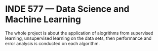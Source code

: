 # INDE 577 — Data Science and Machine Learning 
The whole project is about the application of alogrithms from supervised learning, unsupervised learning on the data sets, then performance and error analysis is conducted on each algorithm.
